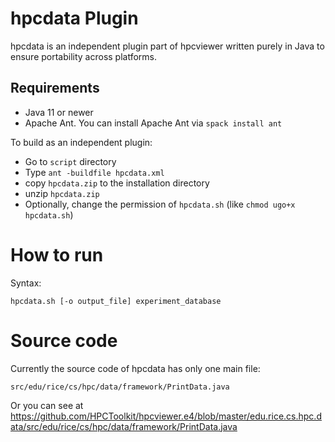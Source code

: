 # hpcdata Plugin

hpcdata is an independent plugin part of hpcviewer written purely in Java to ensure portability across platforms.

## Requirements
- Java 11 or newer
- Apache Ant. You can install Apache Ant via `spack install ant`

To build as an independent plugin:

- Go to `script` directory
- Type `ant -buildfile hpcdata.xml`
- copy `hpcdata.zip` to the installation directory
- unzip `hpcdata.zip`
- Optionally, change the permission of `hpcdata.sh` (like `chmod ugo+x hpcdata.sh`)

# How to run

Syntax: 

    hpcdata.sh [-o output_file] experiment_database

# Source code

Currently the source code of hpcdata has only one main file:

    src/edu/rice/cs/hpc/data/framework/PrintData.java

Or you can see at
https://github.com/HPCToolkit/hpcviewer.e4/blob/master/edu.rice.cs.hpc.data/src/edu/rice/cs/hpc/data/framework/PrintData.java
